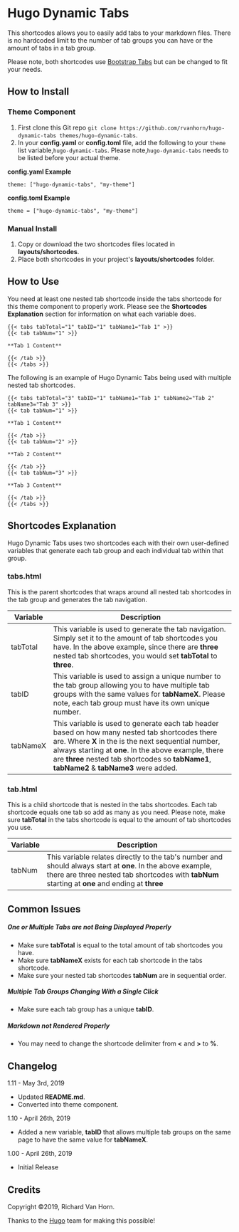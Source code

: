 # Hugo Dynamic Tabs
This shortcodes allows you to easily add tabs to your markdown files. There is no hardcoded limit to the number of tab groups you can have or the amount of tabs in a tab group. 

Please note, both shortcodes use [Bootstrap Tabs](https://getbootstrap.com/docs/4.4/components/navs/#tabs) but can be changed to fit your needs.

## How to Install

### Theme Component

1. First clone this Git repo ``git clone https://github.com/rvanhorn/hugo-dynamic-tabs themes/hugo-dynamic-tabs``.
2. In your **config.yaml** or **config.toml** file, add the following to your ``theme`` list variable,``hugo-dynamic-tabs``. Please note,``hugo-dynamic-tabs`` needs to be listed before your actual theme. 

**config.yaml Example**
```
theme: ["hugo-dynamic-tabs", "my-theme"]
```

**config.toml Example**
```
theme = ["hugo-dynamic-tabs", "my-theme"]
```

### Manual Install

1. Copy or download the two shortcodes files located in **layouts/shortcodes**. 
2. Place both shortcodes in your project's **layouts/shortcodes** folder. 

## How to Use

You need at least one nested tab shortcode inside the tabs shortcode for this theme component to properly work. Please see the **Shortcodes Explanation** section for information on what each variable does. 

```
{{< tabs tabTotal="1" tabID="1" tabName1="Tab 1" >}}
{{< tab tabNum="1" >}}

**Tab 1 Content**

{{< /tab >}}
{{< /tabs >}}
```

The following is an example of Hugo Dynamic Tabs being used with multiple nested tab shortcodes.

```
{{< tabs tabTotal="3" tabID="1" tabName1="Tab 1" tabName2="Tab 2" tabName3="Tab 3" >}}
{{< tab tabNum="1" >}}

**Tab 1 Content**

{{< /tab >}}
{{< tab tabNum="2" >}}

**Tab 2 Content**

{{< /tab >}}
{{< tab tabNum="3" >}}

**Tab 3 Content**

{{< /tab >}}
{{< /tabs >}}
```

## Shortcodes Explanation

Hugo Dynamic Tabs uses two shortcodes each with their own user-defined variables that generate each tab group and each individual tab within that group. 

### tabs.html

This is the parent shortcodes that wraps around all nested tab shortcodes in the tab group and generates the tab navigation. 

| Variable  | Description |
| --------- | ----------- |
| tabTotal | This variable is used to generate the tab navigation. Simply set it to the amount of tab shortcodes you have. In the above example, since there are **three** nested tab shortcodes, you would set **tabTotal** to **three**.
| tabID     | This variable is used to assign a unique number to the tab group allowing you to have multiple tab groups with the same values for **tabNameX**. Please note, each tab group must have its own unique number. 
| tabNameX  | This variable is used to generate each tab header based on how many nested tab shortcodes there are. Where **X** in the is the next sequential number, always starting at **one**. In the above example, there are **three** nested tab shortcodes so **tabName1**, **tabName2** & **tabName3** were added.  

### tab.html

This is a child shortcode that is nested in the tabs shortcodes. Each tab shortcode equals one tab so add as many as you need. Please note, make sure **tabTotal** in the tabs shortcode is equal to the amount of tab shortcodes you use. 


| Variable  | Description |
| --------- | ----------- |
| tabNum    |  This variable relates directly to the tab's number and should always start at **one**. In the above example, there are three nested tab shortcodes with **tabNum** starting at **one** and ending at **three** |

## Common Issues

##### One or Multiple Tabs are not Being Displayed Properly

- Make sure **tabTotal** is equal to the total amount of tab shortcodes you have. 
- Make sure **tabNameX** exists for each tab shortcode in the tabs shortcode. 
- Make sure your nested tab shortcodes **tabNum** are in sequential order. 

##### Multiple Tab Groups Changing With a Single Click

- Make sure each tab group has a unique **tabID**. 

##### Markdown not Rendered Properly 

- You may need to change the shortcode delimiter from **<** and **>** to **%**. 

## Changelog

1.11 - May 3rd, 2019
- Updated **README.md**.
- Converted into theme component. 

1.10 - April 26th, 2019
- Added a new variable, **tabID** that allows multiple tab groups on the same page to have the same value for **tabNameX**. 

1.00 - April 26th, 2019
- Initial Release

## Credits

Copyright ©2019, Richard Van Horn.

Thanks to the [Hugo](https://github.com/gohugoio/hugo) team for making this possible!